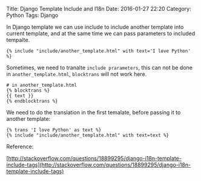 Title: Django Template Include and I18n
Date: 2016-01-27 22:20
Category: Python
Tags: Django


In Django template we can use include to include another template into current template, and at the same time we can pass parameters to included tempalte.

```
{% include "include/another_template.html" with text='I love Python' %}
```

Sometimes, we need to tranalte `include prarameters`, this can not be done in `another_template.html`, `blocktrans` will not work here.

```
# in another_template.html
{% blocktrans %}
{{ text }}
{% endblocktrans %}
```

We need to do the translation in the first temalate, before passing it to another template:

```
{% trans 'I love Python' as text %}
{% include "include/another_template.html" with text=text %}
```


Reference:

[http://stackoverflow.com/questions/18899295/django-i18n-template-include-tags](http://stackoverflow.com/questions/18899295/django-i18n-template-include-tags)